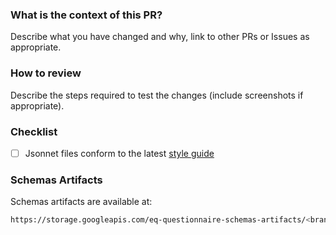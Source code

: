 ### What is the context of this PR?
Describe what you have changed and why, link to other PRs or Issues as appropriate.

### How to review 
Describe the steps required to test the changes (include screenshots if appropriate).

### Checklist

* [ ] Jsonnet files conform to the latest [style guide](../style_guide.md)

### Schemas Artifacts
Schemas artifacts are available at:
```bash
https://storage.googleapis.com/eq-questionnaire-schemas-artifacts/<branch_name>/schemas/en/<schema_name>.json
```